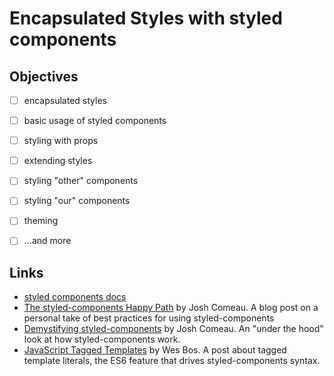 # Encapsulated Styles with styled components 

## Objectives
- [ ] encapsulated styles
- [ ] basic usage of styled components
- [ ] styling with props
- [ ] extending styles
- [ ] styling "other" components
- [ ] styling "our" components
- [ ] theming
- [ ] ...and more


## Links
- [styled components docs](https://styled-components.com/)
- [The styled-components Happy Path](https://www.joshwcomeau.com/css/styled-components/) by Josh Comeau. A blog post on a personal take of best practices for using styled-components
- [Demystifying styled-components](https://www.joshwcomeau.com/react/demystifying-styled-components/) by Josh Comeau. An "under the hood" look at how styled-components work.
- [JavaScript Tagged Templates](https://wesbos.com/tagged-template-literals) by Wes Bos. A post about tagged template literals, the ES6 feature that drives styled-components syntax.